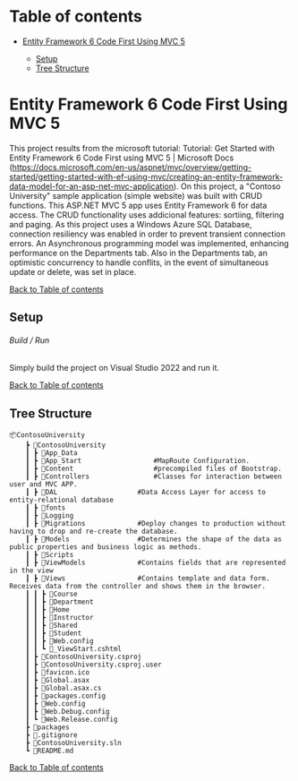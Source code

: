 # <a name="top">Table of contents 

* [Entity Framework 6 Code First Using MVC 5](#description)

	* [Setup](#setup)
	* [Tree Structure](#structure)

# <a name="description">Entity Framework 6 Code First Using MVC 5

This project results from the microsoft tutorial: Tutorial: Get Started with Entity Framework 6 Code First using MVC 5 | Microsoft Docs (https://docs.microsoft.com/en-us/aspnet/mvc/overview/getting-started/getting-started-with-ef-using-mvc/creating-an-entity-framework-data-model-for-an-asp-net-mvc-application).
On this project, a "Contoso University" sample application (simple website) was built with CRUD functions.
This ASP.NET MVC 5 app uses Entity Framework 6 for data access. 
The CRUD functionality uses addicional features: sortiing, filtering and paging.
As this project uses a Windows Azure SQL Database, connection resiliency was enabled in order to prevent transient connection errors.
An Asynchronous programming model was implemented, enhancing performance on the Departments tab.
Also in the Departments tab, an optimistic concurrency to handle conflits, in the event of simultaneous update or delete, was set in place.

[Back to Table of contents](#top)


## <a name="setup">Setup

###### Build / Run

Simply build the project on Visual Studio 2022 and run it.

[Back to Table of contents](#top)


## <a name="structure">Tree Structure
	
	📦ContosoUniversity
		┣ 📂ContosoUniversity
		┃ ┣ 📂App_Data
		┃ ┣ 📂App_Start					#MapRoute Configuration.
		┃ ┣ 📂Content					#precompiled files of Bootstrap.
		┃ ┣ 📂Controllers				#Classes for interaction between user and MVC APP.
		┃ ┣ 📂DAL					#Data Access Layer for access to entity-relational database
		┃ ┣ 📂fonts
		┃ ┣ 📂Logging
		┃ ┣ 📂Migrations				#Deploy changes to production without having to drop and re-create the database.
		┃ ┣ 📂Models					#Determines the shape of the data as public properties and business logic as methods.
		┃ ┣ 📂Scripts
		┃ ┣ 📂ViewModels				#Contains fields that are represented in the view				
		┃ ┣ 📂Views					#Contains template and data form. Receives data from the controller and shows them in the browser.				
		┃ ┃ ┣ 📂Course
		┃ ┃ ┣ 📂Department
		┃ ┃ ┣ 📂Home
		┃ ┃ ┣ 📂Instructor
		┃ ┃ ┣ 📂Shared
		┃ ┃ ┣ 📂Student
		┃ ┃ ┣ 📜Web.config
		┃ ┃ ┗ 📜_ViewStart.cshtml
		┃ ┣ 📜ContosoUniversity.csproj
		┃ ┣ 📜ContosoUniversity.csproj.user
		┃ ┣ 📜favicon.ico
		┃ ┣ 📜Global.asax
		┃ ┣ 📜Global.asax.cs
		┃ ┣ 📜packages.config
		┃ ┣ 📜Web.config
		┃ ┣ 📜Web.Debug.config
		┃ ┗ 📜Web.Release.config
		┣ 📂packages
		┣ 📜.gitignore
		┣ 📜ContosoUniversity.sln
		┗ 📜README.md
		
[Back to Table of contents](#top)




